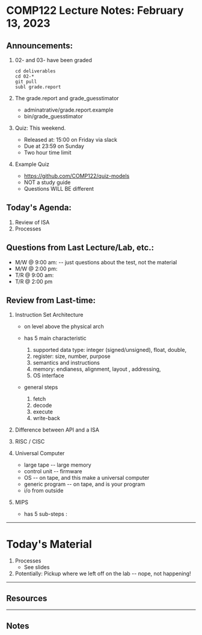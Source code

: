# COMP122 Lecture Notes: February 13, 2023

## Announcements:
   1. 02- and 03- have been graded
      ```
      cd deliverables
      cd 02-*
      git pull
      subl grade.report
      ```
   1. The grade.report and grade_guesstimator
      - adminatrative/grade.report.example
      - bin/grade_guesstimator

   1. Quiz: This weekend.
      - Released at: 15:00 on Friday via slack
      - Due at 23:59 on Sunday
      - Two hour time limit

   1. Example Quiz
      - https://github.com/COMP122/quiz-models
      - NOT a study guide
      - Questions WILL BE different



## Today's Agenda:
   1. Review of ISA
   1. Processes
     

## Questions from Last Lecture/Lab, etc.:
   * M/W @ 9:00 am: -- just questions about the test, not the material
   * M/W @ 2:00 pm:
   * T/R @ 9:00 am:
   * T/R @ 2:00 pm


## Review from Last-time:
   1. Instruction Set Architecture
      - on level above the physical arch
      - has 5 main characteristic
        1. supported data type: integer (signed/unsigned), float, double,
        1. register: size, number, purpose
        1. semantics and instructions
        1. memory: endianess, alignment, layout , addressing,
        1. OS interface

      - general steps
        1. fetch
        1. decode
        1. execute
        1. write-back
   1. Difference between API and a ISA
   1. RISC / CISC
   1. Universal Computer
      - large tape -- large memory
      - control unit -- firmware
      - OS -- on tape, and this make a universal computer
      - generic program -- on tape, and is your program
      - i/o from outside


   1. MIPS
      - has 5 sub-steps :




      

---
# Today's Material
  1. Processes
     - See slides
  1. Potentially: Pickup where we left off on the lab -- nope, not happening!

---
## Resources

---
## Notes
<!-- This section is for students to place their notes -->


